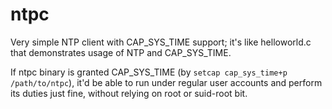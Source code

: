 # ntpc

Very simple NTP client with CAP_SYS_TIME support; it's like helloworld.c that
demonstrates usage of NTP and CAP_SYS_TIME.

If ntpc binary is granted CAP_SYS_TIME (by `setcap cap_sys_time+p /path/to/ntpc`),
it'd be able to run under regular user accounts and perform its duties just fine,
without relying on root or suid-root bit.

